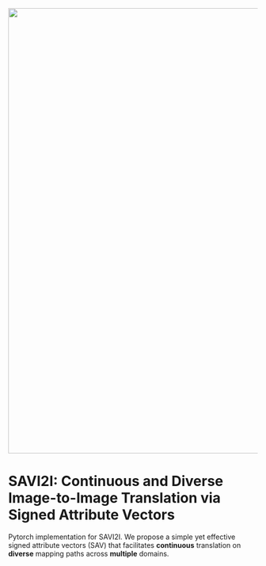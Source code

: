 <img src='imgs/teaser.pdf' width="900px">

# SAVI2I: Continuous and Diverse Image-to-Image Translation via Signed Attribute Vectors

Pytorch implementation for SAVI2I. We propose a simple yet effective signed attribute vectors (SAV) that facilitates **continuous** translation on **diverse** mapping paths across **multiple** domains. 

